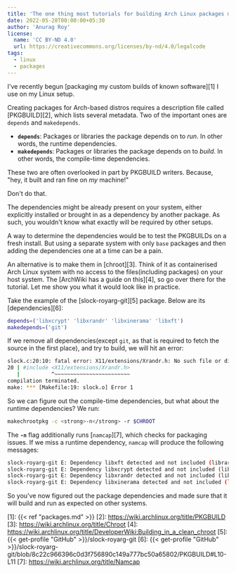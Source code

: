 ```yaml
---
title: 'The one thing most tutorials for building Arch Linux packages miss'
date: 2022-05-28T00:00:00+05:30
author: 'Anurag Roy'
license:
  name: 'CC BY‑ND 4.0'
  url: https://creativecommons.org/licenses/by-nd/4.0/legalcode
tags:
  - linux
  - packages
---
```

I've recently begun [packaging my custom builds of known software][1] I use on
my Linux setup.

Creating packages for Arch-based distros requires a description file called
[PKGBUILD][2], which lists several metadata. Two of the important ones are
`depends` and `makedepends`.

- **`depends`**: Packages or libraries the package depends on to _run_. In other
words, the runtime dependencies.
- **`makedepends`**: Packages or libraries the package depends on to _build_. In
other words, the compile-time dependencies.

These two are often overlooked in part by PKGBUILD writers. Because, "hey, it
built and ran fine on _my_ machine!"

Don't do that.

The dependencies might be already present on your system, either explicitly
installed or brought in as a dependency by another package. As such, you
wouldn't know what exactly will be required by other setups.

A way to determine the dependencies would be to test the PKGBUILDs on a fresh
install. But using a separate system with only `base` packages and then adding
the dependencies one at a time can be a pain.

An alternative is to make them in [chroot][3]. Think of it as containerised Arch
Linux system with no access to the files(including packages) on your host
system. The [ArchWiki has a guide on this][4], so go over there for the
tutorial. Let me show you what it would look like in practice.

Take the example of the [slock-royarg-git][5] package.  Below are its
[dependencies][6]:

```sh
depends=('libxcrypt' 'libxrandr' 'libxinerama' 'libxft')
makedepends=('git')
```

If we remove all dependencies(except `git`, as that is required to fetch the
source in the first place), and try to build, we will hit an error:

```sh
slock.c:20:10: fatal error: X11/extensions/Xrandr.h: No such file or directory
20 | #include <X11/extensions/Xrandr.h>
   |          ^~~~~~~~~~~~~~~~~~~~~~~~~
compilation terminated.
make: *** [Makefile:19: slock.o] Error 1
```

So we can figure out the compile-time dependencies, but what about the runtime
dependencies? We run:

```sh
makechrootpkg -c <strong>-n</strong> -r $CHROOT
```

The **`-n`** flag additionally runs [`namcap`][7], which checks for packaging
issues. If we miss a runtime dependency, `namcap` will produce the following
messages:

```sh
slock-royarg-git E: Dependency libxft detected and not included (libraries ['usr/lib/libXft.so.2'] needed in files ['usr/bin/slock'])
slock-royarg-git E: Dependency libxcrypt detected and not included (libraries ['usr/lib/libcrypt.so.2'] needed in files ['usr/bin/slock'])
slock-royarg-git E: Dependency libxrandr detected and not included (libraries ['usr/lib/libXrandr.so.2'] needed in files ['usr/bin/slock'])
slock-royarg-git E: Dependency libxinerama detected and not included (libraries ['usr/lib/libXinerama.so.1'] needed in files ['usr/bin/slock'])
```

So you've now figured out the package dependencies and made sure that it will
build and run as expected on other systems.

[1]: {{< ref "packages.md" >}}
[2]: https://wiki.archlinux.org/title/PKGBUILD
[3]: https://wiki.archlinux.org/title/Chroot
[4]: https://wiki.archlinux.org/title/DeveloperWiki:Building_in_a_clean_chroot
[5]: {{< get-profile "GitHub" >}}/slock-royarg-git
[6]: {{< get-profile "GitHub" >}}/slock-royarg-git/blob/8c22c966396c0d3f756890c149a777bc50a65802/PKGBUILD#L10-L11
[7]: https://wiki.archlinux.org/title/Namcap
